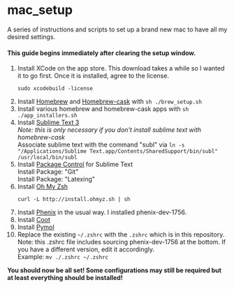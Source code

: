 mac_setup
=========

A series of instructions and scripts to set up a brand new mac to have all my desired settings.


#### This guide begins immediately after clearing the setup window.
1. Install XCode on the app store. This download takes a while so I wanted it to go first. Once it is installed, agree to the license.  
    ```
    sudo xcodebuild -license
    ```
2. Install [Homebrew](http://brew.sh/) and [Homebrew-cask](http://caskroom.io) with `sh ./brew_setup.sh`
3. Install various homebrew and homebrew-cask apps with `sh ./app_installers.sh`
4. Install [Sublime Text 3](http://sublimetext.com/3)    
  *Note: this is only necessary if you don't install sublime text with homebrew-cask*  
    Associate sublime text with the command "subl" via `ln -s "/Applications/Sublime Text.app/Contents/SharedSupport/bin/subl" /usr/local/bin/subl`
5. Install [Package Control](https://sublime.wbond.net/installation) for Sublime Text   
   Install Package: "Git"  
   Install Package: "Latexing"
6. Install [Oh My Zsh](https://github.com/robbyrussell/oh-my-zsh)   
    ```
    curl -L http://install.ohmyz.sh | sh
    ```
7. Install [Phenix](http://www.phenix-online.org) in the usual way. I installed phenix-dev-1756.
8. Install [Coot](http://scottlab.ucsc.edu/~wgscott/xtal/wiki/index.php/Stand-alone_Coot_for_10.9)
9. Install [Pymol](http://pymol.org)
10. Replace the existing `~/.zshrc` with the `.zshrc` which is in this repository.
    Note: this .zshrc file includes sourcing phenix-dev-1756 at the bottom. If you have a different version, edit it accordingly.  
    Example: `mv ./.zshrc ~/.zshrc`


**You should now be all set! Some configurations may still be required but at least everything should be installed!**

